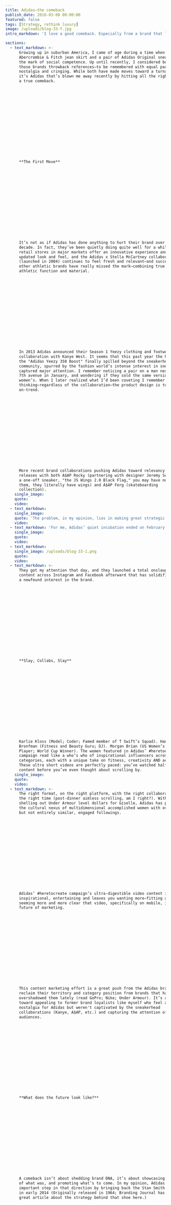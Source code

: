 ```yaml
---
title: Adidas—the comeback
publish_date: 2016-03-08 00:00:00
featured: false
tags: [Strategy, rethink luxury]
image: /uploads/blog-33-f.jpg
intro_markdown: 'I love a good comeback. Especially from a brand that lost its way not by any major misstep, but rather by being a little too quiet for a little too long.​'

sections:
  - text_markdown: >-
      Growing up in suburban America, I came of age during a time when an
      Abercrombie & Fitch jean skirt and a pair of Adidas Original sneakers were
      the mark of social competence. Up until recently, I considered both of
      those brands throwback references—to be remembered with equal parts
      nostalgia and cringing. While both have made moves toward a turnaround,
      it’s Adidas that’s blown me away recently by hitting all the right notes of
      a true comeback.

















      **The First Move**

















      It’s not as if Adidas has done anything to hurt their brand over the last
      decade. In fact, they’ve been quietly doing quite well for a while. Their
      retail stores in major markets offer an innovative experience and totally
      updated look and feel, and the Adidas x Stella McCartney collaboration
      (launched in 2004) continues to feel fresh and relevant—and succeed where
      other athletic brands have really missed the mark—combining true style with
      athletic function and material.

















      In 2013 Adidas announced their Season 1 Yeezy clothing and footwear
      collaboration with Kanye West. It seems that this past year the hype around
      the "Adidas Yeezy 350 Boost" finally spilled beyond the sneakerhead
      community, spurred by the fashion world’s intense interest in sneakers, and
      captured major attention. I remember noticing a pair on a man next to me on
      7th avenue in January, and wondering if they sold the same version in
      women’s. When I later realized what I’d been coveting I remember
      thinking—regardless of the collaboration—the product design is totally
      on-trend.

















      More recent brand collaborations pushing Adidas toward relevancy include
      releases with both A$AP Rocky (partnering with designer Jeremy Scott for
      a one-off sneaker, "the JS Wings 2.0 Black Flag," you may have noticed
      them, they literally have wings) and A$AP Ferg (skateboarding
      collection).​
    single_image:
    quote:
    video:
  - text_markdown:
    single_image:
    quote: 'The problem, in my opinion, lies in making great strategic moves as a brand but doing nothing to put yourself where your consumer’s attention is.'
    video:
  - text_markdown: 'For me, Adidas’ quiet incubation ended on February 14th of this year. I have no doubt Adidas knew exactly what they were doing when they posted a photo featuring two women on Valentine’s Day with the caption "the love you take is equal to the love you make." While certainly they are not the first big brand to take a stand for equality via advertising, I can’t remember a brand so adamantly and eloquently shutting down trollers and haters alike with responses like, "No, this day is for LOVE. Happy Valentine’s Day."​'
    single_image:
    quote:
    video:
  - text_markdown:
    single_image: /uploads/blog-33-1.png
    quote:
    video:
  - text_markdown: >-
      They got my attention that day, and they launched a total onslaught of
      content across Instagram and Facebook afterward that has solidified
      a newfound interest in the brand.

















      **Slay, Collabs, Slay**

















      Karlie Kloss (Model; Coder; Famed member of T Swift’s Squad). Hannah
      Bronfman (Fitness and Beauty Guru; DJ). Morgan Brian (US Women’s Soccer
      Player; World Cup Winner). The women featured in Adidas’ #heretocreate
      campaign read like a who’s who of inspirational influencers across
      categories, each with a unique take on fitness, creativity AND achievement.
      These ultra short videos are perfectly paced: you’ve watched half of the
      content before you’ve even thought about scrolling by.​
    single_image:
    quote:
    video:
  - text_markdown: >-
      The right format, on the right platform, with the right collaborators at
      the right time (post-dinner aimless scrolling, am I right?). Without
      shelling out Under Armour level dollars for Giselle, Adidas has pinpointed
      the cultural nexus of multidimensional accomplished women with overlapping
      but not entirely similar, engaged followings.

















      Adidas’ #heretocreate campaign’s ultra-digestible video content is
      inspirational, entertaining and leaves you wanting more—fitting as it’s
      seeming more and more clear that video, specifically on mobile, is the
      future of marketing.

















      This content marketing effort is a great push from the Adidas brand to
      reclaim their territory and category position from brands that have
      overshadowed them lately (read GoPro; Nike; Under Armour). It’s a move
      toward appealing to former brand loyalists like myself who feel a bit of
      nostalgia for Adidas but weren't captivated by the sneakerhead
      collaborations (Kanye, A$AP, etc.) and capturing the attention of new
      audiences.

















      **What does the future look like?**

















      A comeback isn’t about shedding brand DNA, it’s about showcasing the best
      of what was, and promoting what’s to come. In my opinion, Adidas made an
      important step in that direction by bringing back the Stan Smith Original
      in early 2014 (Originally released in 1964; Branding Journal has a really
      great article about the strategy behind that shoe here.)

















      With spring on the horizon the time is right for a sporting goods brand to
      vie for mindshare. I have a feeling I’m not the only one with with a lot of
      heart for Adidas, and I can’t wait to see their next move.​
    single_image:
    quote:
    video:
contact_tagline: "Let's start a conversation about luxury."
---
```



